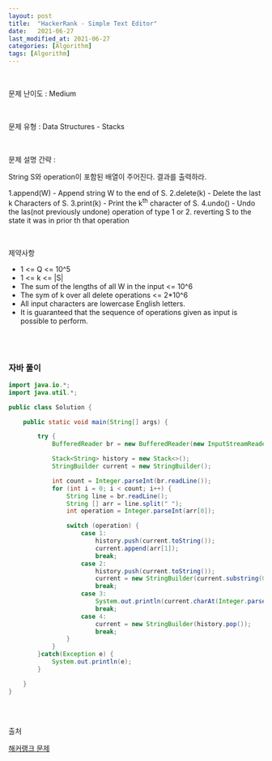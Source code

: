 ```yaml
---
layout: post
title:  "HackerRank - Simple Text Editor"
date:   2021-06-27
last_modified_at: 2021-06-27
categories: [Algorithm]
tags: [Algorithm]
---
```


<br/>

문제 난이도 : Medium

<br/>

문제 유형 : Data Structures - Stacks

<br/>

문제 설명 간략 :    

String S와 operation이 포함된 배열이 주어진다. 결과를 출력하라.

1.append(W) - Append string W to the end of S.
2.delete(k) - Delete the last k Characters of S.
3.print(k) - Print the k<sup>th</sup> character of S.
4.undo() - Undo the las(not previously undone) operation of type 1 or 2. reverting S to the state it was in prior th that
operation

<br/>

제약사항

- 1 <= Q <= 10^5
- 1 <= k <= |S|
- The sum of the lengths of all W in the input <= 10^6
- The sym of k over all delete operations <= 2*10^6
- All input characters are lowercase English letters.
- It is guaranteed that the sequence of operations given as input is possible to perform.

<br/>
   

<br/>

### 자바 풀이

```java
import java.io.*;
import java.util.*;

public class Solution {

    public static void main(String[] args) {

        try {
            BufferedReader br = new BufferedReader(new InputStreamReader(System.in));

            Stack<String> history = new Stack<>();
            StringBuilder current = new StringBuilder();

            int count = Integer.parseInt(br.readLine());
            for (int i = 0; i < count; i++) {
                String line = br.readLine();
                String [] arr = line.split(" ");
                int operation = Integer.parseInt(arr[0]);

                switch (operation) {
                    case 1:
                        history.push(current.toString());
                        current.append(arr[1]);
                        break;
                    case 2:
                        history.push(current.toString());
                        current = new StringBuilder(current.substring(0, current.length() - Integer.parseInt(arr[1])));
                        break;
                    case 3:
                        System.out.println(current.charAt(Integer.parseInt(arr[1]) - 1));
                        break;
                    case 4:
                        current = new StringBuilder(history.pop());
                        break;
                }
            }
        }catch(Exception e) {
            System.out.println(e);
        }

    }
}



```

<br/>

출처

[해커랭크 문제](https://www.hackerrank.com/challenges/simple-text-editor/problem)